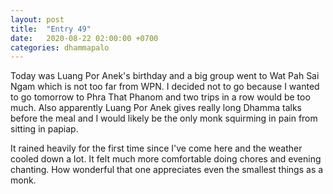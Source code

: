 ```yaml
---
layout: post
title:  "Entry 49"
date:   2020-08-22 02:00:00 +0700
categories: dhammapalo
---
```

Today was Luang Por Anek's birthday and a big group went to Wat Pah Sai Ngam which is not too far from WPN. I decided not to go because I wanted to go tomorrow to Phra That Phanom and two trips in a row would be too much. Also apparently Luang Por Anek gives really long Dhamma talks before the meal and I would likely be the only monk squirming in pain from sitting in papiap.

It rained heavily for the first time since I've come here and the weather cooled down a lot. It felt much more comfortable doing chores and evening chanting. How wonderful that one appreciates even the smallest things as a monk.